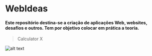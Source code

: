 # WebIdeas
#### Este repositório destina-se a criação de aplicações Web, websites, desafios e outros. Tem por objetivo colocar em prática a teoria.

> Calculator X 

![alt text](https://github.com/SylarK/WebIdeas/tree/master/0%20-%20Img/calculatorX.PNG?raw=true)

